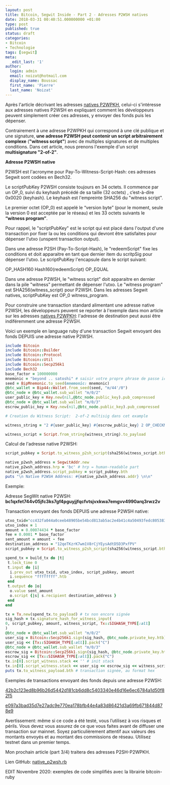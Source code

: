 ```yaml
---
layout: post
title: Bitcoin, Segwit Inside - Part 2 - Adresses P2WSH natives
date: 2018-03-31 00:40:51.000000000 +01:00
type: post
published: true
status: draft
categories:
- Bitcoin
- Technologie
tags: [segwit]
meta:
  _edit_last: '1'
author:
  login: admin
  email: noizat@hotmail.com
  display_name: Boussac
  first_name: 'Pierre'
  last_name: 'Noizat'
---
```

Après l'article décrivant les adresses [natives P2WPKH](http://e-ducat.fr/2018-01-31-segwit-inside-native-p2wpkh-fr/), celui-ci s'intéresse aux adresses natives P2WSH en expliquant comment les développeurs peuvent simplement créer ces adresses, y envoyer des fonds puis les dépenser. 

Contrairement à une adresse P2WPKH qui correspond à une clé publique et une signature, **une adresse P2WSH peut contenir un script arbitrairement complexe** (**"witness script"**) avec de multiples signatures et de multiples conditions. Dans cet article, nous prenons l'exemple d'un script **multisignature "2-of-2"**.

**Adresse P2WSH native**

P2WSH est l'acronyme pour Pay-To-Witness-Script-Hash: ces adresses Segwit sont codées en Bech32.

Le scriptPubKey P2WSH consiste toujours en 34 octets. Il commence par un OP_0, suivi du keyhash précédé de sa taille (32 octets) , c’est-à-dire 0x0020 {keyhash}. Le keyhash est l'empreinte SHA256 du "witness script".

Le premier octet (OP_0) est appelé le “version byte” (pour le moment, seule la version 0 est acceptée par le réseau) et les 33 octets suivants le **“witness program”**.

Pour rappel, le "scriptPubKey" est le script qui est placé dans l'output d'une transaction por fixer la ou les conditions qui devront être satisfaites pour dépenser l'utxo (unspent transaction output).

Dans une adresse P2SH (Pay-To-Script-Hash), le "redeemScript" fixe les conditions et doit apparaitre en tant que dernier item du scritpSig pour dépenser l'utxo. Le scriptPubKey l'encapsule dans le script suivant:

OP_HASH160 Hash160(redeemScript) OP_EQUAL

Dans une adresse P2WSH, le "witness script" doit apparaitre en dernier dans la pile "witness" permettant de dépenser l'utxo.
Le "witness program" est SHA256(witness_script) pour P2WSH.
Dans les adresses Segwit natives, scriptPubKey est OP_0 witness_program.

Pour construire une transaction standard alimentant une adresse native P2WSH, les développeurs peuvent se reporter à l'exemple dans mon article sur les adresses [natives P2WPKH](http://e-ducat.fr/2018-01-31-segwit-inside-native-p2wpkh-fr/): l'adresse de destination peut aussi être indiféremment une adresse P2WSH.

Voici un exemple en language ruby d'une transaction Segwit envoyant des fonds DEPUIS une adresse native P2WSH. 

```ruby
include Bitcoin
include Bitcoin::Builder
include Bitcoin::Protocol
include Bitcoin::Util
include Bitcoin::Secp256k1
include Bech32
base_factor = 100000000
mnemonic = "beyond .. satoshi" # saisir votre propre phrase de passe ici
seed = BipMnemonic.to_seed(mnemonic: mnemonic)
@btc_wallet = Bip44::Wallet.from_seed(seed, "m/44'/0")
@btc_node = @btc_wallet.sub_wallet "m/0/2"
user_public_key = Key.new(nil,@btc_node.public_key).pub_compressed
@btc_node = @btc_wallet.sub_wallet "m/0/3"
escrow_public_key = Key.new(nil,@btc_node.public_key).pub_compressed

# Creation du Witness Script:  2-of-2 multisig dans cet example

witness_string = "2 #{user_public_key} #{escrow_public_key} 2 OP_CHECKMULTISIG"

witness_script = Script.from_string(witness_string).to_payload
```
Calcul de l'adresse native P2WSH:

```ruby
script_pubkey = Script.to_witness_p2sh_script(sha256(witness_script.bth))

native_p2wsh_address = SegwitAddr.new
native_p2wsh_address.hrp = 'bc' # hrp = human-readable part
native_p2wsh_address.script_pubkey = script_pubkey.bth
puts "\n Native P2WSH Address: #{native_p2wsh_address.addr} \n\n"
```

Exemple:

Adresse SegWit native P2WSH: **bc1qxfet744v05jfc3ks7gf4pguyjjfqcfvtsjvxkwa7emgvv4990arq3rwz2v**


Transaction envoyant des fonds DEPUIS une adresse P2WSH native:

```ruby
utxo_txid="cc432fa044a0ceeb48905be54bcd813ab5ac2e4b41c4a50493fedc8053831c0b"
utxo_index = 1
amount = 0.00074434 * base_factor
fee = 0.0001 * base_factor
sent_amount = amount - fee
destination_address = "12qeTKzrK7wm1V8rCjYEysAdtD5D3PxfPV"
script_pubkey = Script.to_witness_p2sh_script(sha256(witness_script.bth))

spend_tx = build_tx do |t|
 t.lock_time 0
 t.input do |i|
  i.prev_out utxo_txid, utxo_index, script_pubkey, amount
  i.sequence "ffffffff".htb
 end  
 t.output do |o|
  o.value sent_amount
  o.script {|s| s.recipient destination_address }
 end
end

tx = Tx.new(spend_tx.to_payload) # tx non encore signée
sig_hash = tx.signature_hash_for_witness_input(
0, script_pubkey, amount, witness_script, Tx::SIGHASH_TYPE[:all]
)
@btc_node = @btc_wallet.sub_wallet "m/0/2"
user_sig = Bitcoin::Secp256k1.sign(sig_hash, @btc_node.private_key.htb)
user_sig << [Tx::SIGHASH_TYPE[:all]].pack("C")
@btc_node = @btc_wallet.sub_wallet "m/0/3"
escrow_sig = Bitcoin::Secp256k1.sign(sig_hash, @btc_node.private_key.htb)
escrow_sig << [Tx::SIGHASH_TYPE[:all]].pack("C")
tx.in[0].script_witness.stack << '' # init stack
tx.in[0].script_witness.stack << user_sig << escrow_sig << witness_script
puts tx.to_witness_payload.bth # transaction signée, au format hex
```
Exemples de transactions envoyant des fonds depuis une adresse P2WSH:

[42b2c123ed8b96b26d5442d181cb6dd8c5403340e46d16e6ec6784a1d50f82f5](https://blockchair.com/bitcoin/transaction/42b2c123ed8b96b26d5442d181cb6dd8c5403340e46d16e6ec6784a1d50f82f5)

[e097a3bad35d7e27adc9e770ea178bfb44e4a83d86421d3a69fb671844d878e9](https://blockchair.com/bitcoin/transaction/e097a3bad35d7e27adc9e770ea178bfb44e4a83d86421d3a69fb671844d878e9)

Avertissement: même si ce code a été testé, vous l’utilisez à vos risques et périls. Vous devez vous assurez de ce que vous faites avant de diffuser une transaction sur mainnet. Soyez particulièrement attentif aux valeurs des montants envoyés et au montant des commissions de réseau. Utilisez testnet dans un premier temps.

Mon prochain article (part 3/4) traitera des adresses P2SH-P2WPKH.

Lien GitHub: [native_p2wsh.rb](https://gist.github.com/pierrenoizat/6880a12a599fa03a2099e3b38e8664e0)

EDIT Novembre 2020: exemples de code simplifiés avec la librairie bitcoin-ruby
